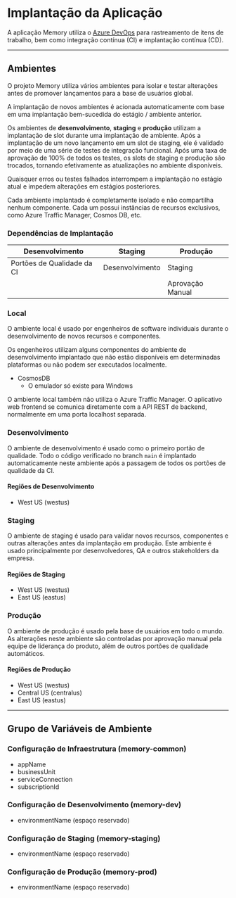 # Implantação da Aplicação

A aplicação Memory utiliza o [Azure DevOps](https://learn.microsoft.com/en-gb/azure/devops/index?view=azure-devops) para rastreamento de itens de trabalho, bem como integração contínua (CI) e implantação contínua (CD).

---

## Ambientes

O projeto Memory utiliza vários ambientes para isolar e testar alterações antes de promover lançamentos para a base de usuários global.

A implantação de novos ambientes é acionada automaticamente com base em uma implantação bem-sucedida do estágio / ambiente anterior.

Os ambientes de **desenvolvimento**, **staging** e **produção** utilizam a implantação de slot durante uma implantação de ambiente.
Após a implantação de um novo lançamento em um slot de staging, ele é validado por meio de uma série de testes de integração funcional.
Após uma taxa de aprovação de 100% de todos os testes, os slots de staging e produção são trocados, tornando efetivamente as atualizações no ambiente disponíveis.

Quaisquer erros ou testes falhados interrompem a implantação no estágio atual e impedem alterações em estágios posteriores.

Cada ambiente implantado é completamente isolado e não compartilha nenhum componente.
Cada um possui instâncias de recursos exclusivos, como Azure Traffic Manager, Cosmos DB, etc.

### Dependências de Implantação

| Desenvolvimento | Staging     | Produção      |
|------------------|-------------|-----------------|
| Portões de Qualidade da CI | Desenvolvimento | Staging         |
|                  |             | Aprovação Manual |

### Local

O ambiente local é usado por engenheiros de software individuais durante o desenvolvimento de novos recursos e componentes.

Os engenheiros utilizam alguns componentes do ambiente de desenvolvimento implantado que não estão disponíveis em determinadas plataformas ou não podem ser executados localmente.

- CosmosDB
  - O emulador só existe para Windows

O ambiente local também não utiliza o Azure Traffic Manager.
O aplicativo web frontend se comunica diretamente com a API REST de backend, normalmente em uma porta localhost separada.

### Desenvolvimento

O ambiente de desenvolvimento é usado como o primeiro portão de qualidade.
Todo o código verificado no branch `main` é implantado automaticamente neste ambiente após a passagem de todos os portões de qualidade da CI.

#### Regiões de Desenvolvimento

- West US (westus)

### Staging

O ambiente de staging é usado para validar novos recursos, componentes e outras alterações antes da implantação em produção.
Este ambiente é usado principalmente por desenvolvedores, QA e outros stakeholders da empresa.

#### Regiões de Staging

- West US (westus)
- East US (eastus)

### Produção

O ambiente de produção é usado pela base de usuários em todo o mundo.
As alterações neste ambiente são controladas por aprovação manual pela equipe de liderança do produto, além de outros portões de qualidade automáticos.

#### Regiões de Produção

- West US (westus)
- Central US (centralus)
- East US (eastus)

---

## Grupo de Variáveis de Ambiente

### Configuração de Infraestrutura (memory-common)

- appName
- businessUnit
- serviceConnection
- subscriptionId

### Configuração de Desenvolvimento (memory-dev)

- environmentName (espaço reservado)

### Configuração de Staging (memory-staging)

- environmentName (espaço reservado)

### Configuração de Produção (memory-prod)

- environmentName (espaço reservado)
